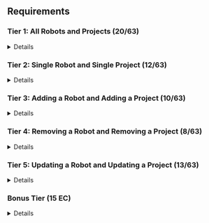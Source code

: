 ## Requirements

### Tier 1: All Robots and Projects (20/63)

<details>

#### Frontend

- [x ] Write a component to display a list of all robots (at least their names and imageUrls)
- [x ] Write a component to display a list of all projects (at least their titles and deadlines)
- [x ] Write a robots sub-reducer to manage robots in your Redux store
- [x ] Write a projects sub-reducer to manage projects in your Redux store
- [x ] Display the AllRobots component when the url matches `/robots`
- [x ] Display the AllProjects component when the url matches `/projects`
- [x ] Add links to the navbar that can be used to navigate to the all-projects view and the all-robots view

#### Backend

- [x ] Write a route to serve up all robots
- [x ] Write a route to serve up all projects

- Write a `robots` model with the following information:
  - [x ] name - not empty or null
  - [x ] fuelType - can be one of gas, diesel, or electric (defaults to electric)
  - [x ] fuelLevel - can be a decimal value between 0 and 100 (defaults to 100)
  - [x ] imageUrl - with a default value
- Write a `projects` model with the following information:
  - [x ] title - not empty or null
  - [x ] deadline - a date
  - [ x] priority - an integer between 1 and 10
  - [x ] completed - boolean value, defaults to false
  - [x ] description - extremely large text
- [x ] Robots may be associated with many projects. Likewise, projects may be associated with many robots.

#### Seed

- [x ] Running the seed file creates projects and robots for demonstration purposes

Congrats! You have completed your first vertical slice! Make sure to `commit -m "Feature: Get all robots and projects"` before moving on (see RUBRIC.md - points are awarded/deducted for a proper git workflow)!

</details>

### Tier 2: Single Robot and Single Project (12/63)

<details>

#### Frontend

- Write a component to display a single robot with the following information:
  - [x ] The robot's name, image, fuelType, fuelLevel
  - [x ] The names of all their assigned projects (or a helpful message if they don't have any)
- [x ] Display the appropriate robot when the url matches `/robots/:robotId`
- [x ] Clicking on a robot from the all-robots view should navigate to show that robot in the single-robot view

- Write a component to display a single project with the following information:
  - [x ] The project's title, deadline, priority, description
  - [x ] A list of the names of all robots in that project (or a helpful message if it doesn't have any robots)
- [ x] Display the appropriate project's info when the url matches `/projects/:projectId`
- [x ] Clicking on a project from the all-projects view should navigate to show that project in the single-project view

- [x ] Clicking on the name of a robot in the single-project view should navigate to show that robot in the single-robot view
- [x ] Clicking on the name of a project in the single-robot view should navigate to show that project in the single-project view

#### Backend

- [x ] Write a route to serve up a single robot (based on their id), _including that robot's projects_
- [x ] Write a route to serve up a single project (based on its id), _including that projects' robots_

Congrats! You have completed your second vertical slice! Make sure to `commit -m "Feature: Get Single Project and Robot"` before moving on (see RUBRIC.md - points are awarded/deducted for a proper git workflow)!

</details>

### Tier 3: Adding a Robot and Adding a Project (10/63)

<details>

#### Frontend

- [x ] Write a component to display a form for adding a new robot that contains _at least_ an input for name
- [x ] Display this component as part of the all-robots view, alongside the list of robots
- Submitting the form with valid data should:

  - [x ] Make an AJAX request that causes the new robot to be persisted in the database
  - [x ] Add the new robot to the list of robots without needing to refresh the page

- [ x] Write a component to display a form for adding a new project that contains _at least_ an input for title
- [x ] Display this component as part of the all-projects view, alongside the list of projects
- Submitting the form with valid data should:
  - [x ] Make an AJAX request that causes the new project to be saved to the database
  - [x ] Add the new project to the list of projects without needing to refresh the page

#### Backend

- [x ] Write a route to add a new robot
- [x ] Write a route to add a new project

Congrats! You have completed your third vertical slice! Make sure to `commit -m "Feature: Add Robot and Project"` before moving on (see RUBRIC.md - points are awarded/deducted for a proper git workflow)!

</details>

### Tier 4: Removing a Robot and Removing a Project (8/63)

<details>

#### Frontend

- [ x] In the all-robots view, include an `X` button next to each robot
- Clicking the `X` button should:

  - [ x] Make an AJAX request that causes that robot to be removed from database
  - [x ] Remove the robot from the list of robots without needing to refresh the page

- [ x] In the all-projects view, include an `X` button next to each project
- Clicking the `X` button should:
  - [ x] Make an AJAX request that causes that project to be removed from database
  - [x ] Remove the project from the list of projects without needing to refresh the page

#### Backend

- [x ] Write a route to remove a robot (based on its id)
- [x ] Write a route to remove a project (based on its id)

Congrats! You have completed your fourth vertical slice! Make sure to `commit -m "Feature: Remove Robot and Project"` before moving on (see RUBRIC.md - points are awarded/deducted for a proper git workflow)!

</details>

### Tier 5: Updating a Robot and Updating a Project (13/63)

<details>

#### Frontend

- [x ] Write a component to display a form updating _at least_ a robot's name and fuelLevel
- [x ] Display this component EITHER as part of the single-robot view, or as its own view
- Submitting the form with valid data should:
  - [x ] Make an AJAX request that causes that robot to be updated in the database
  - [x ] Update the robot in the current view without needing to refresh the page
- [ ] In the single-robot view, display an `Unassign` button next to each of its projects, which unassigns it from that project (in the database as well as this view)

- [x ] Write a component to display a form updating _at least_ a project's title and completion status
- [ x] Display this component EITHER as part of the single-project view, or as its own view
- Submitting the form with valid data should:
  - [x ] Make an AJAX request that causes that project to be updated in the database
  - [ x] Update the project in the current view without needing to refresh the page
- [ ] In the single-project view, display an `Unassign` button next to each robot assigned to it, which unassigns that robot (in the database as well as this view)
- [x ] In the single-project view, display a `Complete` button, which marks the project as completed (in the database as well as this view)

#### Backend

- [x ] Write a route to update an existing project
- [x ] Write a route to update an existing robot

Congrats! You have completed your fifth vertical slice! Make sure to `commit -m "Feature: Update Robot and Project"` before moving on (see RUBRIC.md - points are awarded/deducted for a proper git workflow)!

</details>

### Bonus Tier (15 EC)

<details>

#### Finishing Touches

- [ ] If a user attempts to add a new robot or project without a required field, a helpful message should be displayed
- [ ] If a user attempts to access a page that doesn't exist (ex. `/potato`), a helpful "not found" message should be displayed
- [ ] If a user attempts to view a robot/project that doesn't exist, a helpful message should be displayed
- [ ] Whenever a component needs to wait for data to load from the server, a "loading" message should be displayed until the data is available
- [ ] Overall, the app is spectacularly styled and visually stunning

#### Ordering

- [ ] Create option for projects to be ordered based on priority on all-projects view
- [ ] Create option for projects to be ordered based on deadline on all-projects view
- [ ] Create option for robots to be ordered based on fuel level on all-robots view

#### Filtering

- [ ] Create filters on all-projects view so that projects can be filtered based completion status and priority (allow multiple filters to be applied)
- [ ] Create a filter on all-robots view to only show projects without assigned robots and vice versa
- [ ] Create filters on all-robots view so that robots can be filtered based on fuel type and fuel level (allow multiple filters to be applied)
- [ ] Create a filter on all-robots view to only show robots without assigned projects and vice versa

#### Seeding

- [ ] Seed 100+ robots and 100+ projects
- [ ] Implement pagination for robots (e.g. `/robots?page=1` shows the first ten robots, and `/robots?page=2` shows robots 11-20)
- [ ] Implement pagination for projects (e.g. `/projects?page=1` shows the first ten projects, and `/projects?page=2` shows robots 11-20)

#### Testing

- [ ] React (AllRobots): renders "No Robots" if passed no robots
- [ ] React (AllProjects): renders "No Projects" if passed no projects
- [ ] Redux (robots): returns the initial state by default
- [ ] Redux (projects): returns the initial state by default
- [ ] Sequelize (Robot): name must not be null or empty
- [ ] Sequelize (Project): deadline must be a valid date
- [ ] Navigation: navbar to navigate to home, robots
- [ ] Navigation: navbar to navigate to projects
- [ ] Seed File: creates at least one robot that has several projects
- [ ] Seed File: creates at least one project that has several robots

</details>
